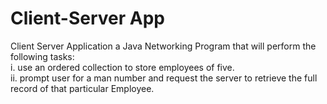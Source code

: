 # Client-Server App

Client Server Application a Java Networking Program that will perform the following tasks: <br>
i. use an ordered collection to store employees of five.  <br>
ii. prompt user for a man number and request the server to retrieve the full record of that particular Employee. <br>
